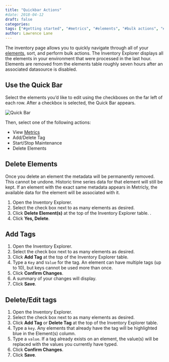 ```yaml
---
title: "Quickbar Actions"
#date: 2018-04-12
draft: false
categories:
tags: ["#getting started", "#metrics", "#elements", "#bulk actions", "#inventory page" ]
author: Lawrence Lane
---
```

The inventory page allows you to quickly navigate through all of your [elements][1], sort, and perform bulk actions. The Inventory Explorer displays all the elements in your environment that were processed in the last hour. Elements are removed from the elements table roughly seven hours after an associated datasource is disabled.

## Use the Quick Bar
Select the elements you’d like to edit using the checkboxes on the far left of each row. After a checkbox is selected, the Quick Bar appears.

![Quick Bar](/images/inventory-actions/quick-bar.png)

Then, select one of the following actions:

- View [Metrics][2]
- Add/Delete Tag
- Start/Stop Maintenance
- Delete Elements

## Delete Elements
Once you delete an element the metadata will be permanently removed. This cannot be undone. Historic time series data for that element will still be kept. If an element with the exact same metadata appears in Metricly, the available data for the element will be associated with it.

1. Open the Inventory Explorer.
2. Select the check box next to as many elements as desired.
3. Click **Delete Element(s)** at the top of the Inventory Explorer table. .
4. Click **Yes, Delete**.

## Add Tags
1. Open the Inventory Explorer.
2. Select the check box next to as many elements as desired.
3. Click **Add Tag** at the top of the Inventory Explorer table.
4. Type a `Key` and `Value` for the tag. An element can have multiple tags (up to 10), but keys cannot be used more than once.
5. Click **Confirm Changes**.
6. A summary of your changes will display.
7. Click **Save**.

## Delete/Edit tags
1. Open the Inventory Explorer.
2. Select the check box next to as many elements as desired.
3. Click **Add Tag** or **Delete Tag** at the top of the Inventory Explorer table.
4. Type a `key`. Any elements that already have the tag will be highlighted blue in the Element(s) column.
5. Type a `value`. If a tag already exists on an element, the value(s) will be replaced with the values you currently have typed.
6. Click **Confirm Changes**.
7. Click **Save**.




[1]: /administration/inventory/
[2]: /capacity-monitoring/metrics/
